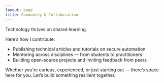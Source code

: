 ```yaml
---
layout: page
title: Community & Collaboration
---
```


Technology thrives on shared learning.

Here’s how I contribute:
- Publishing technical articles and tutorials on secure automation
- Mentoring across disciplines — from students to practitioners
- Building open-source projects and inviting feedback from peers

Whether you're curious, experienced, or just starting out — there’s space here for you. Let’s build something resilient together.

